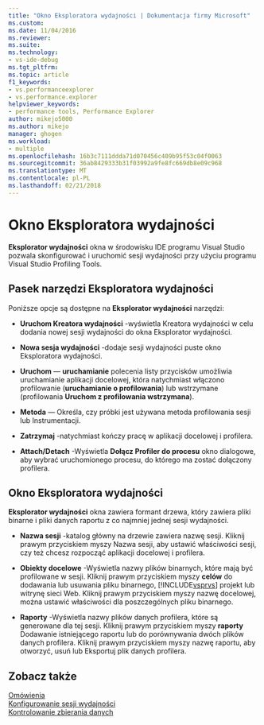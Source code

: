 ```yaml
---
title: "Okno Eksploratora wydajności | Dokumentacja firmy Microsoft"
ms.custom: 
ms.date: 11/04/2016
ms.reviewer: 
ms.suite: 
ms.technology:
- vs-ide-debug
ms.tgt_pltfrm: 
ms.topic: article
f1_keywords:
- vs.performanceexplorer
- vs.performance.explorer
helpviewer_keywords:
- performance tools, Performance Explorer
author: mikejo5000
ms.author: mikejo
manager: ghogen
ms.workload:
- multiple
ms.openlocfilehash: 16b3c7111ddda71d070456c409b95f53c04f0063
ms.sourcegitcommit: 36ab8429333b31f03992a9fe8fc669db8e09c968
ms.translationtype: MT
ms.contentlocale: pl-PL
ms.lasthandoff: 02/21/2018
---
```

# <a name="performance-explorer-window"></a>Okno Eksploratora wydajności

**Eksplorator wydajności** okna w środowisku IDE programu Visual Studio pozwala skonfigurować i uruchomić sesji wydajności przy użyciu programu Visual Studio Profiling Tools.

## <a name="performance-explorer-toolbar"></a>Pasek narzędzi Eksploratora wydajności

Poniższe opcje są dostępne na **Eksplorator wydajności** narzędzi:

- **Uruchom Kreatora wydajności** -wyświetla Kreatora wydajności w celu dodania nowej sesji wydajności do okna Eksplorator wydajności.

- **Nowa sesja wydajności** -dodaje sesji wydajności puste okno Eksploratora wydajności.

- **Uruchom** — **uruchamianie** polecenia listy przycisków umożliwia uruchamianie aplikacji docelowej, która natychmiast włączono profilowanie (**uruchamianie o profilowania**) lub wstrzymane (profilowania **Uruchom z profilowania wstrzymana**).

- **Metoda** — Określa, czy próbki jest używana metoda profilowania sesji lub Instrumentacji.

- **Zatrzymaj** -natychmiast kończy pracę w aplikacji docelowej i profilera.

- **Attach/Detach** -Wyświetla **Dołącz Profiler do procesu** okno dialogowe, aby wybrać uruchomionego procesu, do którego ma zostać dołączony profilera.

## <a name="performance-explorer-window"></a>Okno Eksploratora wydajności

**Eksplorator wydajności** okna zawiera formant drzewa, który zawiera pliki binarne i pliki danych raportu z co najmniej jednej sesji wydajności.

- **Nazwa sesji** -katalog główny na drzewie zawiera nazwę sesji. Kliknij prawym przyciskiem myszy Nazwa sesji, aby ustawić właściwości sesji, czy też chcesz rozpocząć aplikacji docelowej i profilera.

- **Obiekty docelowe** -Wyświetla nazwy plików binarnych, które mają być profilowane w sesji. Kliknij prawym przyciskiem myszy **celów** do dodawania lub usuwania pliku binarnego, [!INCLUDE[vsprvs](../code-quality/includes/vsprvs_md.md)] projekt lub witrynę sieci Web. Kliknij prawym przyciskiem myszy nazwę docelowej, można ustawić właściwości dla poszczególnych pliku binarnego.

- **Raporty** -Wyświetla nazwy plików danych profilera, które są generowane dla tej sesji. Kliknij prawym przyciskiem myszy **raporty** Dodawanie istniejącego raportu lub do porównywania dwóch plików danych profilera. Kliknij prawym przyciskiem myszy nazwę raportu, aby otworzyć, usuń lub Eksportuj plik danych profilera.

## <a name="see-also"></a>Zobacz także

[Omówienia](../profiling/overviews-performance-tools.md)  
[Konfigurowanie sesji wydajności](../profiling/configuring-performance-sessions.md)  
[Kontrolowanie zbierania danych](../profiling/controlling-data-collection.md)